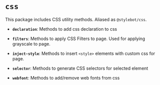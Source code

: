 # `css`

This package includes CSS utility methods. Aliased as `@stylebot/css`.

- **`declaration`**: Methods to add css declaration to css

- **`filters`**: Methods to apply CSS Filters to page. Used for applying grayscale to page.

- **`inject-style`**: Methods to insert `<style>` elements with custom css for page.

- **`selector`**: Methods to generate CSS selectors for selected element

- **`webfont`**: Methods to add/remove web fonts from css
